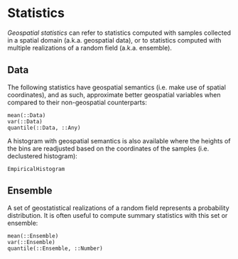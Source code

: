 # Statistics

*Geospatial statistics* can refer to statistics computed with samples
collected in a spatial domain (a.k.a. geospatial data), or to statistics
computed with multiple realizations of a random field (a.k.a. ensemble).

## Data

The following statistics have geospatial semantics (i.e. make use of
spatial coordinates), and as such, approximate better geospatial variables
when compared to their non-geospatial counterparts:

```@docs
mean(::Data)
var(::Data)
quantile(::Data, ::Any)
```

A histogram with geospatial semantics is also available where the heights
of the bins are readjusted based on the coordinates of the samples (i.e.
declustered histogram):

```@docs
EmpiricalHistogram
```

## Ensemble

A set of geostatistical realizations of a random field represents a
probability distribution. It is often useful to compute summary
statistics with this set or ensemble:

```@docs
mean(::Ensemble)
var(::Ensemble)
quantile(::Ensemble, ::Number)
```
